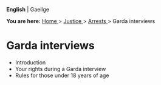 **English** |  Gaeilge 

**You are here:** [ Home ](/en/) > [ Justice ](/en/justice/) > [ Arrests
](/en/justice/arrests/) > Garda interviews

#  Garda interviews

  * Introduction 
  * Your rights during a Garda interview 
  * Rules for those under 18 years of age 
